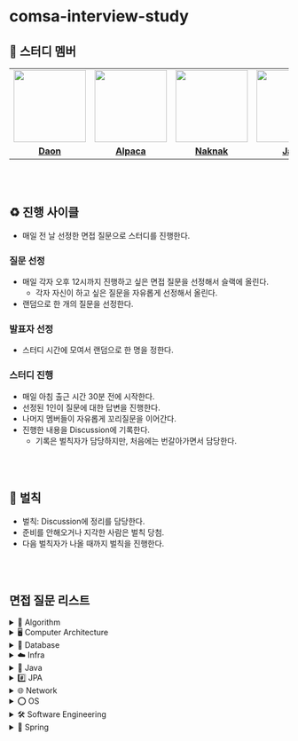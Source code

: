 # comsa-interview-study

## 👥 스터디 멤버

<table>
 <tr>
    <td align="center"><a href="https://github.com/ikjo39"><img src="https://github.com/ikjo39.png" width="130px;" alt=""></a></td>
    <td align="center"><a href="https://github.com/slimsha2dy"><img src="https://github.com/slimsha2dy.png" width="130px;" alt=""></a></td>
    <td align="center"><a href="https://github.com/nak-honest"><img src="https://github.com/nak-honest.png" width="130px;" alt=""></a></td>
    <td align="center"><a href="https://github.com/seokmyungham"><img src="https://github.com/seokmyungham.png" width="130px;" alt=""></a></td>
  </tr>
  <tr>
    <td align="center"><a href="https://github.com/ikjo39"><b>Daon</b></a></td>
    <td align="center"><a href="https://github.com/slimsha2dy"><b>Alpaca</b></a></td>
    <td align="center"><a href="https://github.com/nak-honest"><b>Naknak</b></a></td>
    <td align="center"><a href="https://github.com/seokmyungham"><b>Jazz</b></a></td>
  </tr>
</table>

<br>
<br>

## ♻️ 진행 사이클

- 매일 전 날 선정한 면접 질문으로 스터디를 진행한다.

### 질문 선정

- 매일 각자 오후 12시까지 진행하고 싶은 면접 질문을 선정해서 슬랙에 올린다.
  - 각자 자신이 하고 싶은 질문을 자유롭게 선정해서 올린다.
- 랜덤으로 한 개의 질문을 선정한다.

### 발표자 선정

- 스터디 시간에 모여서 랜덤으로 한 명을 정한다.

### 스터디 진행

- 매일 아침 출근 시간 30분 전에 시작한다.
- 선정된 1인이 질문에 대한 답변을 진행한다.
- 나머지 멤버들이 자유롭게 꼬리질문을 이어간다.
- 진행한 내용을 Discussion에 기록한다.
  - 기록은 벌칙자가 담당하지만, 처음에는 번갈아가면서 담당한다.

<br>
<br>

## 🔨 벌칙

- 벌칙: Discussion에 정리를 담당한다.
- 준비를 안해오거나 지각한 사람은 벌칙 당첨.
- 다음 벌칙자가 나올 때까지 벌칙을 진행한다.

<br>
<br>

## 면접 질문 리스트
<details> 
 <summary>🌲 Algorithm</summary>
 
</details>

<details> 
 <summary>🖥️ Computer Architecture</summary>
 
</details>

<details> 
 <summary>💾 Database</summary>
 
</details>

<details> 
 <summary>☁️ Infra</summary>
 
</details>

<details> 
 <summary>🫘 Java</summary>
 
</details>

<details> 
 <summary>#️⃣ JPA</summary>

- [엔티티 매니저에 대해 설명해주세요.](https://github.com/woowacourse-6th-computer-sign-pen/comsa-interview-study/discussions/11)

- [OSIV 옵션에 대해서 설명해주세요.](https://github.com/woowacourse-6th-computer-sign-pen/comsa-interview-study/discussions/10)
 
</details>

<details> 
 <summary>🌐 Network</summary>
 
 - [HTTP에서 keep-alive 가 무엇인지 설명하고, 필요한 이유에 대해 설명해보세요.](https://github.com/woowacourse-6th-computer-sign-pen/comsa-interview-study/discussions/2)
</details>

<details> 
 <summary>⭕ OS</summary>

- [뮤텍스와 세마포어를 설명하고 차이를 알려주세요.](https://github.com/woowacourse-6th-computer-sign-pen/comsa-interview-study/discussions/9)
 
</details>

<details> 
 <summary>🛠️ Software Engineering</summary>
 
</details>

<details> 
 <summary>🌸 Spring</summary>
 
</details>

